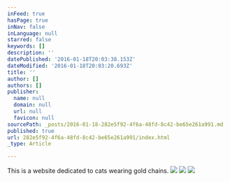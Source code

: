 ```yaml
---
inFeed: true
hasPage: true
inNav: false
inLanguage: null
starred: false
keywords: []
description: ''
datePublished: '2016-01-18T20:03:38.153Z'
dateModified: '2016-01-18T20:03:20.693Z'
title: ''
author: []
authors: []
publisher:
  name: null
  domain: null
  url: null
  favicon: null
sourcePath: _posts/2016-01-18-282e5f92-4f6a-48fd-8c42-be65e261a991.md
published: true
url: 282e5f92-4f6a-48fd-8c42-be65e261a991/index.html
_type: Article

---
```

This is a website dedicated to cats wearing gold chains.
![](https://the-grid-user-content.s3-us-west-2.amazonaws.com/d9ca332e-e1e8-4b22-b5c4-42f1ed396245.jpg)
![](https://the-grid-user-content.s3-us-west-2.amazonaws.com/ef0a9d34-a689-4b9b-9cc6-8f98bf37f5fa.jpg)
![](https://the-grid-user-content.s3-us-west-2.amazonaws.com/198215cf-a8c3-4440-8022-b27d9eb18288.jpg)